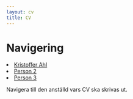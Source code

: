 ```yaml
---
layout: cv
title: CV 
---
```


# Navigering

<div id="persons-container">
  <li><a href="https://dotnetmentor.github.io/cv-generator/persons/kristofferahl">Kristoffer Ahl</a></li>
  <li><a href="https://dotnetmentor.github.io/cv-generator/persons/person2">Person 2</a></li>
  <li><a href="https://dotnetmentor.github.io/cv-generator/persons/person3">Person 3</a></li>
</div>

<p class="persons-description">Navigera till den anställd vars CV ska skrivas ut.</p>
